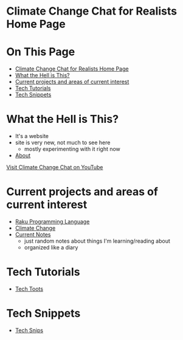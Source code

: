 # Climate Change Chat for Realists Home Page

# On This Page

- [Climate Change Chat for Realists Home Page](#climate-change-chat-for-realists-home-page)
- [What the Hell is This?](#what-the-hell-is-this)
- [Current projects and areas of current interest](#current-projects-and-areas-of-current-interest)
- [Tech Tutorials](#tech-tutorials)
- [Tech Snippets](#tech-snippets)

# What the Hell is This?
* It's a website
* site is very new, not much to see here 
    * mostly experimenting with it right now
* [About](about)
 
[Visit Climate Change Chat on YouTube](https://www.youtube.com/channel/UCV8Zw3AmSS6F8kBgxW7Ql9A/featured)
# Current projects and areas of current interest
* [Raku Programming Language](Raku-Programming-Language)
* [Climate Change](Climate-Change)
* [Current Notes](notes/current-notes)
    * just random notes about things I'm learning/reading about 
    * organized like a diary

# Tech Tutorials
* [Tech Toots](tech-toots)

# Tech Snippets
* [Tech Snips](snips/Tech-Snips)
 
